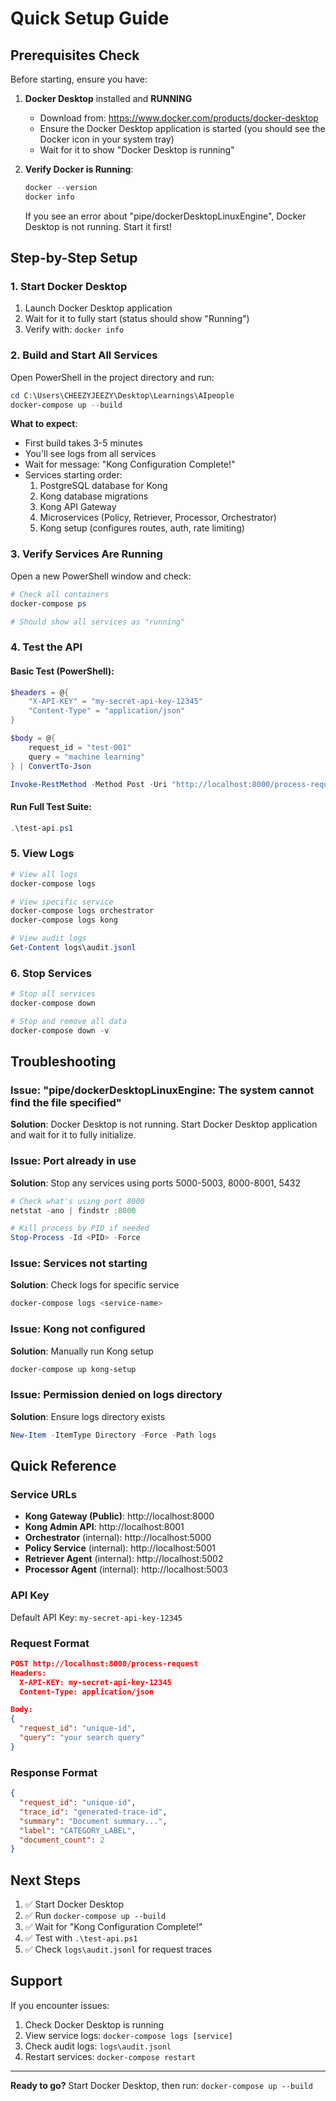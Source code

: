 # Quick Setup Guide

## Prerequisites Check

Before starting, ensure you have:

1. **Docker Desktop** installed and **RUNNING**
   - Download from: https://www.docker.com/products/docker-desktop
   - Ensure the Docker Desktop application is started (you should see the Docker icon in your system tray)
   - Wait for it to show "Docker Desktop is running"

2. **Verify Docker is Running**:
   ```powershell
   docker --version
   docker info
   ```
   
   If you see an error about "pipe/dockerDesktopLinuxEngine", Docker Desktop is not running. Start it first!

## Step-by-Step Setup

### 1. Start Docker Desktop

1. Launch Docker Desktop application
2. Wait for it to fully start (status should show "Running")
3. Verify with: `docker info`

### 2. Build and Start All Services

Open PowerShell in the project directory and run:

```powershell
cd C:\Users\CHEEZYJEEZY\Desktop\Learnings\AIpeople
docker-compose up --build
```

**What to expect**:
- First build takes 3-5 minutes
- You'll see logs from all services
- Wait for message: "Kong Configuration Complete!"
- Services starting order:
  1. PostgreSQL database for Kong
  2. Kong database migrations
  3. Kong API Gateway
  4. Microservices (Policy, Retriever, Processor, Orchestrator)
  5. Kong setup (configures routes, auth, rate limiting)

### 3. Verify Services Are Running

Open a new PowerShell window and check:

```powershell
# Check all containers
docker-compose ps

# Should show all services as "running"
```

### 4. Test the API

#### Basic Test (PowerShell):

```powershell
$headers = @{
    "X-API-KEY" = "my-secret-api-key-12345"
    "Content-Type" = "application/json"
}

$body = @{
    request_id = "test-001"
    query = "machine learning"
} | ConvertTo-Json

Invoke-RestMethod -Method Post -Uri "http://localhost:8000/process-request" -Headers $headers -Body $body | ConvertTo-Json
```

#### Run Full Test Suite:

```powershell
.\test-api.ps1
```

### 5. View Logs

```powershell
# View all logs
docker-compose logs

# View specific service
docker-compose logs orchestrator
docker-compose logs kong

# View audit logs
Get-Content logs\audit.jsonl
```

### 6. Stop Services

```powershell
# Stop all services
docker-compose down

# Stop and remove all data
docker-compose down -v
```

## Troubleshooting

### Issue: "pipe/dockerDesktopLinuxEngine: The system cannot find the file specified"

**Solution**: Docker Desktop is not running. Start Docker Desktop application and wait for it to fully initialize.

### Issue: Port already in use

**Solution**: Stop any services using ports 5000-5003, 8000-8001, 5432

```powershell
# Check what's using port 8000
netstat -ano | findstr :8000

# Kill process by PID if needed
Stop-Process -Id <PID> -Force
```

### Issue: Services not starting

**Solution**: Check logs for specific service

```powershell
docker-compose logs <service-name>
```

### Issue: Kong not configured

**Solution**: Manually run Kong setup

```powershell
docker-compose up kong-setup
```

### Issue: Permission denied on logs directory

**Solution**: Ensure logs directory exists

```powershell
New-Item -ItemType Directory -Force -Path logs
```

## Quick Reference

### Service URLs

- **Kong Gateway (Public)**: http://localhost:8000
- **Kong Admin API**: http://localhost:8001
- **Orchestrator** (internal): http://localhost:5000
- **Policy Service** (internal): http://localhost:5001
- **Retriever Agent** (internal): http://localhost:5002
- **Processor Agent** (internal): http://localhost:5003

### API Key

Default API Key: `my-secret-api-key-12345`

### Request Format

```json
POST http://localhost:8000/process-request
Headers:
  X-API-KEY: my-secret-api-key-12345
  Content-Type: application/json

Body:
{
  "request_id": "unique-id",
  "query": "your search query"
}
```

### Response Format

```json
{
  "request_id": "unique-id",
  "trace_id": "generated-trace-id",
  "summary": "Document summary...",
  "label": "CATEGORY_LABEL",
  "document_count": 2
}
```

## Next Steps

1. ✅ Start Docker Desktop
2. ✅ Run `docker-compose up --build`
3. ✅ Wait for "Kong Configuration Complete!"
4. ✅ Test with `.\test-api.ps1`
5. ✅ Check `logs\audit.jsonl` for request traces

## Support

If you encounter issues:
1. Check Docker Desktop is running
2. View service logs: `docker-compose logs [service]`
3. Check audit logs: `logs\audit.jsonl`
4. Restart services: `docker-compose restart`

---

**Ready to go?** Start Docker Desktop, then run: `docker-compose up --build`


